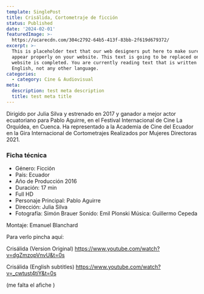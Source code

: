 ```yaml
---
template: SinglePost
title: Crisálida, Cortometraje de ficción
status: Published
date: '2024-02-01'
featuredImage: >-
  https://ucarecdn.com/304c2792-64b5-413f-83bb-2f619d679372/
excerpt: >-
  This is placeholder text that our web designers put here to make sure words
  appear properly on your website. This text is going to be replaced once the
  website is completed. You are currently reading text that is written in
  English, not any other language.
categories:
  - category: Cine & Audiovisual
meta:
  description: test meta description
  title: test meta title
---
```


Dirigido por Julia Silva y estrenado en 2017 y ganador a mejor actor ecuatoriano para Pablo Aguirre, en el Festival Internacional de Cine La Orquídea, en Cuenca. Ha representado a la Academia de Cine del Ecuador en la Gira Internacional de Cortometrajes Realizados por Mujeres Directoras 2021.

### Ficha técnica

- Género: Ficción
- País: Ecuador
- Año de Producción 2016
- Duración: 17 min
- Full HD
- Personaje Principal: Pablo Aguirre
- Dirección: Julia Silva
- Fotografía: Simón Brauer
  Sonido: Emil Plonski
  Música: Guillermo Cepeda

Montaje: Emanuel Blanchard

Para verlo pincha aquí:

Crisálida (Version Original)
https://www.youtube.com/watch?v=dgZmzopVnvU&t=0s

Crisálida (English subtitles)
https://www.youtube.com/watch?v=_cwtust4tiY&t=0s

(me falta el afiche )
